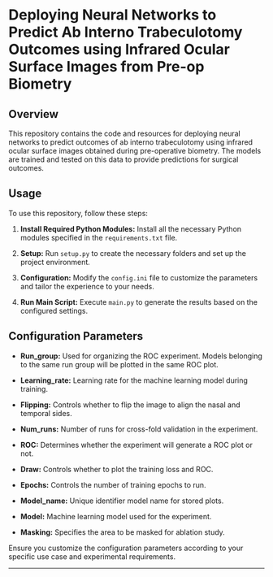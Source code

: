 # Deploying Neural Networks to Predict Ab Interno Trabeculotomy Outcomes using Infrared Ocular Surface Images from Pre-op Biometry

## Overview
This repository contains the code and resources for deploying neural networks to predict outcomes of ab interno trabeculotomy using infrared ocular surface images obtained during pre-operative biometry. The models are trained and tested on this data to provide predictions for surgical outcomes.

## Usage
To use this repository, follow these steps:

1. **Install Required Python Modules:**
   Install all the necessary Python modules specified in the `requirements.txt` file.

2. **Setup:**
   Run `setup.py` to create the necessary folders and set up the project environment.

3. **Configuration:**
   Modify the `config.ini` file to customize the parameters and tailor the experience to your needs.

4. **Run Main Script:**
   Execute `main.py` to generate the results based on the configured settings.

## Configuration Parameters

- **Run_group:**
  Used for organizing the ROC experiment. Models belonging to the same run group will be plotted in the same ROC plot.

- **Learning_rate:**
  Learning rate for the machine learning model during training.

- **Flipping:**
  Controls whether to flip the image to align the nasal and temporal sides.

- **Num_runs:**
  Number of runs for cross-fold validation in the experiment.

- **ROC:**
  Determines whether the experiment will generate a ROC plot or not.

- **Draw:**
  Controls whether to plot the training loss and ROC.

- **Epochs:**
  Controls the number of training epochs to run.

- **Model_name:**
  Unique identifier model name for stored plots.

- **Model:**
  Machine learning model used for the experiment.

- **Masking:**
  Specifies the area to be masked for ablation study.

Ensure you customize the configuration parameters according to your specific use case and experimental requirements.

---

